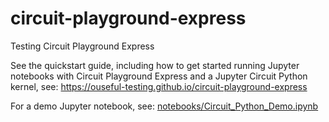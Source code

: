 # circuit-playground-express
Testing Circuit Playground Express

See the quickstart guide, including how to get started running Jupyter notebooks with Circuit Playground Express and a Jupyter Circuit Python kernel, see: https://ouseful-testing.github.io/circuit-playground-express

For a demo Jupyter notebook, see: [	notebooks/Circuit_Python_Demo.ipynb	](./notebooks/Circuit_Python_Demo.ipynb)